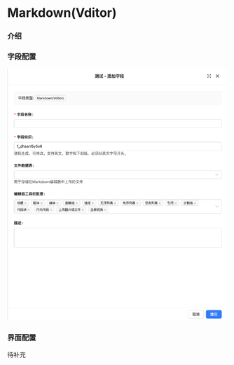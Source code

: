 # Markdown(Vditor)

### 介绍

### 字段配置

![](../../../../../../public/markdown-vditor-1.png)

### 界面配置

待补充